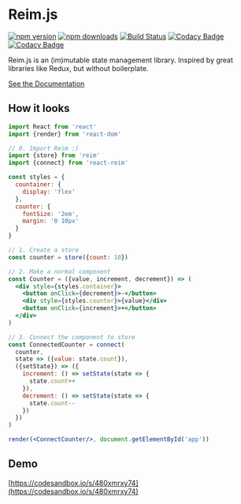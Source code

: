 # Reim.js

[![npm version](https://img.shields.io/npm/v/reim.svg)](https://www.npmjs.com/package/reim) [![npm downloads](https://img.shields.io/npm/dm/reim.svg)](https://www.npmjs.com/package/reim) [![Build Status](https://travis-ci.org/IniZio/reim.svg?branch=master)](https://travis-ci.org/IniZio/reim) [![Codacy Badge](https://api.codacy.com/project/badge/Coverage/1560c0832a3a41df8bfe51083fd92c20)](https://www.codacy.com/app/inizio/reim?utm_source=github.com&utm_medium=referral&utm_content=IniZio/reim&utm_campaign=Badge_Coverage) [![Codacy Badge](https://api.codacy.com/project/badge/Grade/1560c0832a3a41df8bfe51083fd92c20)](https://www.codacy.com/project/inizio/reim/dashboard?utm_source=github.com&amp;utm_medium=referral&amp;utm_content=IniZio/reim&amp;utm_campaign=Badge_Grade_Dashboard)

Reim.js is an (im)mutable state management library. Inspired by great libraries like Redux, but without boilerplate.

[See the Documentation](https://reimjs.gitbook.io/reim)

## How it looks

```jsx
import React from 'react'
import {render} from 'react-dom'

// 0. Import Reim :)
import {store} from 'reim'
import {connect} from 'react-reim'

const styles = {
  countainer: {
    display: 'flex'
  },
  counter: {
    fontSize: '2em',
    margin: '0 10px'
  }
}

// 1. Create a store
const counter = store({count: 10})

// 2. Make a normal component
const Counter = ({value, increment, decrement}) => (
  <div style={styles.container}>
    <button onClick={decrement}>-</button>
    <div style={styles.counter}>{value}</div>
    <button onClick={increment}>+</button>
  </div>
)

// 3. Connect the component to store
const ConnectedCounter = connect(
  counter,
  state => ({value: state.count}),
  ({setState}) => ({
    increment: () => setState(state => {
      state.count++
    }),
    decrement: () => setState(state => {
      state.count--
    })
  })
)

render(<ConnectCounter/>, document.getElementById('app'))
```

## Demo

[https://codesandbox.io/s/480xmrxy74](https://codesandbox.io/s/480xmrxy74)

